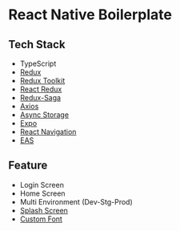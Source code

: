 # React Native Boilerplate
## Tech Stack
- TypeScript
- [Redux](https://redux.js.org/)
- [Redux Toolkit](https://redux-toolkit.js.org/)
- [React Redux](https://react-redux.js.org/)
- [Redux-Saga](https://redux-saga.js.org/)
- [Axios](https://axios-http.com/docs/intro)
- [Async Storage](https://github.com/react-native-async-storage/async-storage)
- [Expo](https://expo.dev/)
- [React Navigation](https://reactnavigation.org/)
- [EAS](https://docs.expo.dev/build/introduction/)

## Feature
- Login Screen
- Home Screen
- Multi Environment (Dev-Stg-Prod)
- [Splash Screen](https://docs.expo.dev/versions/latest/sdk/splash-screen/)
- [Custom Font](https://docs.expo.dev/develop/user-interface/fonts/)


